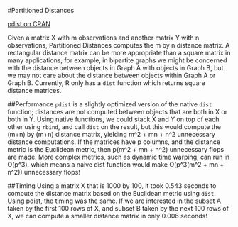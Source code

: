 #Partitioned Distances

[pdist on CRAN](https://cran.r-project.org/package=pdist)

Given a matrix X with m observations and another matrix Y with n observations, Partitioned Distances computes
the m by n distance matrix.  A rectangular distance matrix can be more appropriate than a square
matrix in many applications; for example, in bipartite graphs we might be concerned with the distance between
objects in Graph A with objects in Graph B, but we may not care about the distance between objects within
Graph A or Graph B.  Currently, R only has a `dist` function which returns square distance matrices.

##Performance 
`pdist` is a slightly optimized version of the native `dist` function; distances are not computed between
objects that are both in X or both in Y.  Using native functions, we could stack X and Y on top of each
other using `rbind`, and call `dist` on the result, but this would compute the (m+n) by (m+n) distance
matrix, yielding m^2 + mn + n^2 unnecessary distance computations.  If the matrices have p columns, and
the distance metric is the Euclidean metric, then p(m^2 + mn + n^2) unnecessary flops are made.  More complex
metrics, such as dynamic time warping, can run in O(p^3), which means a naive dist function would make
O(p^3(m^2 + mn + n^2)) unnecessary flops!

##Timing
Using a matrix X that is 1000 by 100, it took 0.543 seconds to compute the distance matrix based on
the Euclidean metric using `dist`.  Using pdist, the timing was the same.  If we are interested in
the subset A taken by the first 100 rows of X, and subset B taken by the next 100 rows of X, we can
compute a smaller distance matrix in only 0.006 seconds!
